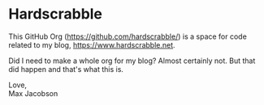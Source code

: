 # Hardscrabble

This GitHub Org (https://github.com/hardscrabble/) is a space for code related to my blog, <https://www.hardscrabble.net>.

Did I need to make a whole org for my blog? Almost certainly not. But that did happen and that's what this is.

Love,  
Max Jacobson
